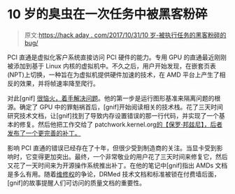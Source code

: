 # 10 岁的臭虫在一次任务中被黑客粉碎

> 原文:[https://hack aday . com/2017/10/31/10 岁-被执行任务的黑客粉碎的 bug/](https://hackaday.com/2017/10/31/10-year-old-bug-crushed-by-hacker-on-a-mission/)

PCI 直通是虚拟化客户系统直接访问 PCI 硬件的能力。专用 GPU 的直通最近刚刚被添加到基于 Linux 内核的虚拟机中。不久之后，用户开始发现，在嵌套页表(NPT)上切换，一种旨在为虚拟机提供硬件加速的技术，在 AMD 平台上产生了相反的效果，并将帧速率降至爬行。

对此[gnif] [很恼火，着手解决问题](https://lists.linuxfoundation.org/pipermail/iommu/2017-October/024823.html)。他的第一步是运行图形基准来隔离问题的根源。确定了 GPU 中的罪魁祸首后，[gnif]开始阅读相关的技术栈。花了三天时间研究技术文档，让[gnif]找到了导致内存设置错误的那一行代码，并实现了一个基本的修复。然后他把工作交给了 patchwork.kernel.org[的【保罗·邦兹尼】，后者发布了一个更完善的补丁。](https://patchwork.kernel.org/patch/10027523/)

影响 PCI 直通的错误已经存在了十年，但很少受到制造商的关注。当显卡受到影响时，它变得更加突出。最终，一个非常敬业的用户花了三天时间来修复它，然后又花了一天时间来为开源操作系统推出补丁。在他的笔记中[gnif]指出 AMDs 文档是多么有用。随着[维修权](https://hackaday.com/2017/10/02/a-bit-of-mainstream-coverage-for-the-right-to-repair/)的争论，DRMed 技术文档和标准被锁在付费墙后面，[gnif]的故事提醒人们可访问的质量文档的重要性。